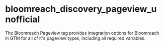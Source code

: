 # bloomreach_discovery_pageview_unofficial
The Bloomreach Pageview tag provides integration options for Bloomreach in GTM for all of it's pageview types, including all required variables.
